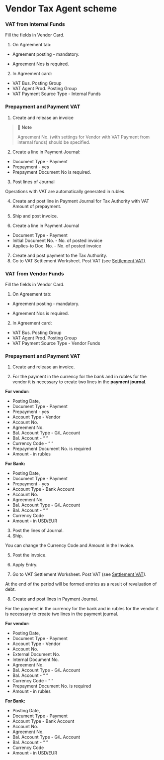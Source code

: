# **Vendor Tax Agent scheme**

### **VAT from Internal Funds**

Fill the fields in Vendor Card.

1. On Agreement tab: 

- Agreement posting - mandatory.

- Agreement Nos is required.

2. In Agreement card:

- VAT Bus. Posting Group 
- VAT Agent Prod. Posting Group
- VAT Payment Source Type - Internal Funds

### Prepayment and Payment VAT

1. Create and release an invoice

> :speech_balloon: **Note**
>
> Agreement No. (with settings for Vendor with VAT Payment from internal funds) should be specified.

2. Create a line in Payment Journal:

- Document Type - Payment
- Prepayment - yes
- Prepayment Document No is required.

3. Post lines of Journal

Operations with VAT are automatically generated in rubles.

4. Create and post line in Payment Journal for Tax Authority with VAT Amount of prepayment.

5. Ship and post invoice.

6. Create a line in Payment Journal

- Document Type - Payment
- Initial Document No. - No. of posted invoice
- Applies-to Doc. No. - No. of posted invoice

7. Create and post payment to the Tax Authority.
8. Go to VAT Settlement Worksheet. Post VAT (see [Settlement VAT]()).

### **VAT from Vendor Funds**

Fill the fields in Vendor Card.

1. On Agreement tab: 

- Agreement posting - mandatory.

- Agreement Nos is required.

2. In Agreement card:

- VAT Bus. Posting Group 
- VAT Agent Prod. Posting Group
- VAT Payment Source Type - Vendor Funds

### Prepayment and Payment VAT

1. Create and release an invoice.

2. For the payment in the currency for the bank and in rubles for the vendor it is necessary to create two lines in the **payment journal**.

**For vendor:**

- Posting Date,
- Document Type - Payment
- Prepayment - yes
- Account Type - Vendor
- Account No.
- Agreement No.
- Bal. Account Type - G/L Account
- Bal. Account - “ ”
- Currency Code - “ “
- Prepayment Document No. is required
- Amount - in rubles

**For Bank:**

- Posting Date,
- Document Type - Payment
- Prepayment - yes
- Account Type - Bank Account
- Account No.
- Agreement No.
- Bal. Account Type -  G/L Account
- Bal. Account - “ ”
- Currency Code 
- Amount - in USD/EUR

3. Post the lines of Journal.
4. Ship.

You can change the Currency Code and Amount in the Invoice.

5. Post the invoice.

6. Apply Entry.

7. Go to VAT Settlement Worksheet. Post VAT (see [Settlement VAT]()).

At the end of the period will be formed entries as a result of revaluation of debt.

8. Create and post lines in Payment Journal.

For the payment in the currency for the bank and in rubles for the vendor it is necessary to create two lines in the payment journal.

**For vendor:**

- Posting Date,
- Document Type - Payment
- Account Type - Vendor
- Account No.
- External Document No.
- Internal Document No.
- Agreement No.
- Bal. Account Type - G/L Account
- Bal. Account - “ ”
- Currency Code - “ “
- Prepayment Document No. is required
- Amount - in rubles

**For Bank:**

- Posting Date,
- Document Type - Payment
- Account Type - Bank Account
- Account No.
- Agreement No.
- Bal. Account Type -  G/L Account
- Bal. Account - “ ”
- Currency Code 
- Amount - in USD/EUR